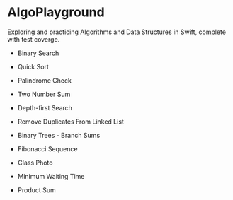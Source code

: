 # AlgoPlayground
Exploring and practicing Algorithms and Data Structures in Swift, complete with test coverge.

- Binary Search

- Quick Sort

- Palindrome Check

- Two Number Sum

- Depth-first Search

- Remove Duplicates From Linked List

- Binary Trees - Branch Sums

- Fibonacci Sequence

- Class Photo

- Minimum Waiting Time

- Product Sum
